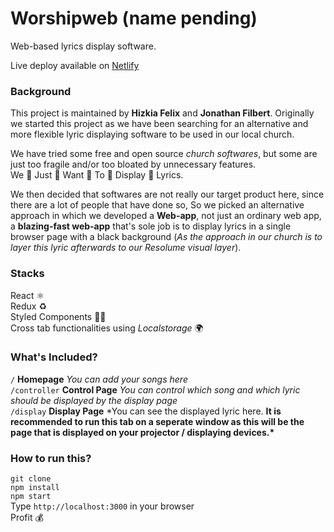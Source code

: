 # Worshipweb (name pending)

Web-based lyrics display software.

Live deploy available on [Netlify](https://worshipweb.netlify.com/)

### Background

This project is maintained by **Hizkia Felix** and **Jonathan Filbert**. Originally we started this project as we have been searching for an alternative and more flexible lyric displaying software to be used in our local church.

We have tried some free and open source _church softwares_, but some are just too fragile and/or too bloated by unnecessary features.<br/>
We 👏 Just 👏 Want 👏 To 👏 Display 👏 Lyrics.

We then decided that softwares are not really our target product here, since there are a lot of people that have done so, So we picked an alternative approach in which we developed a **Web-app**, not just an ordinary web app, a **blazing-fast web-app** that's sole job is to display lyrics in a single browser page with a black background (_As the approach in our church is to layer this lyric afterwards to our Resolume visual layer_).

### Stacks

React ⚛️ <br/>
Redux ♻️ <br/>
Styled Components 💅🏻 <br/>
Cross tab functionalities using _Localstorage_ 🌍 <br/>

### What's Included?

`/` **Homepage**
_You can add your songs here_<br/>
`/controller` **Control Page**
_You can control which song and which lyric should be displayed by the display page_<br/>
`/display` **Display Page**
\*You can see the displayed lyric here. **It is recommended to run this tab on a seperate window as this will be the page that is displayed on your projector / displaying devices.\***<br/>

### How to run this?

`git clone`<br/>
`npm install`<br/>
`npm start`<br/>
Type `http://localhost:3000` in your browser <br/>
Profit :moneybag:
